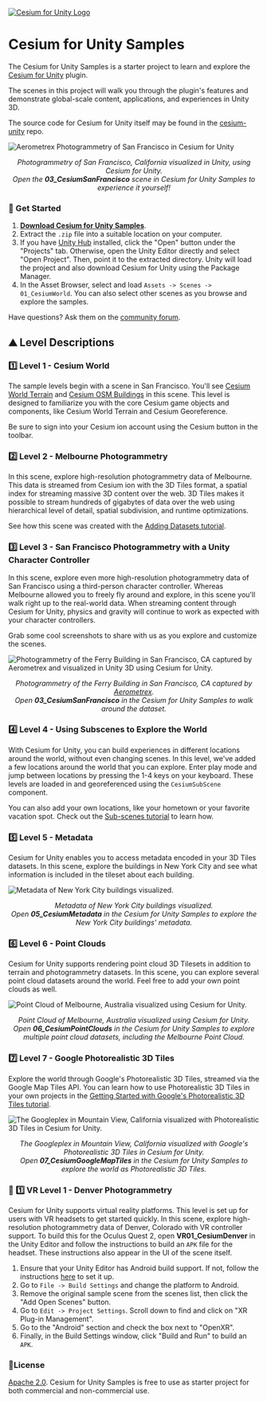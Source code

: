 [![Cesium for Unity Logo](Images~/Cesium_for_Unity-Logo-WhiteBGH.jpg)](https://cesium.com/)

# Cesium for Unity Samples

The Cesium for Unity Samples is a starter project to learn and explore the [Cesium for Unity](https://cesium.com/platform/cesium-for-unity?utm_source=github&utm_medium=github&utm_campaign=unity) plugin.

The scenes in this project will walk you through the plugin's features and demonstrate global-scale content, applications, and experiences in Unity 3D.

The source code for Cesium for Unity itself may be found in the [cesium-unity](https://github.com/CesiumGS/cesium-unity) repo.

![Aerometrex Photogrammetry of San Francisco in Cesium for Unity](Images~/san_francisco.jpg)
*<p align="center">Photogrammetry of San Francisco, California visualized in Unity, using Cesium for Unity.<br>Open the <b>03_CesiumSanFrancisco</b> scene in Cesium for Unity Samples to experience it yourself!</p>*

### :rocket: Get Started

1. **[Download Cesium for Unity Samples](https://github.com/CesiumGS/cesium-unity-samples/releases/latest)**.
2. Extract the `.zip` file into a suitable location on your computer.
3. If you have [Unity Hub](https://unity.com/unity-hub) installed, click the "Open" button under the "Projects" tab. Otherwise, open the Unity Editor directly and select "Open Project". Then, point it to the extracted directory. Unity will load the project and also download Cesium for Unity using the Package Manager.
4. In the Asset Browser, select and load `Assets -> Scenes -> 01_CesiumWorld`. You can also select other scenes as you browse and explore the samples.

Have questions? Ask them on the [community forum](https://community.cesium.com).

## :mountain: Level Descriptions

### :one: Level 1 - Cesium World

The sample levels begin with a scene in San Francisco. You'll see [Cesium World Terrain](https://cesium.com/platform/cesium-ion/content/cesium-world-terrain/) and [Cesium OSM Buildings](https://cesium.com/platform/cesium-ion/content/cesium-osm-buildings/) in this scene. This level is designed to familiarize you with the core Cesium game objects and components, like Cesium World Terrain and Cesium Georeference.

Be sure to sign into your Cesium ion account using the Cesium button in the toolbar.

### :two: Level 2 - Melbourne Photogrammetry

In this scene, explore high-resolution photogrammetry data of Melbourne. This data is streamed from Cesium ion with the 3D Tiles format, a spatial index for streaming massive 3D content over the web. 3D Tiles makes it possible to stream hundreds of gigabytes of data over the web using hierarchical level of detail, spatial subdivision, and runtime optimizations.

See how this scene was created with the [Adding Datasets tutorial](https://cesium.com/learn/unity/unity-datasets/).

### :three: Level 3 - San Francisco Photogrammetry with a Unity Character Controller

In this scene, explore even more high-resolution photogrammetry data of San Francisco using a third-person character controller. Whereas Melbourne allowed you to freely fly around and explore, in this scene you'll walk right up to the real-world data. When streaming content through Cesium for Unity, physics and gravity will continue to work as expected with your character controllers.

Grab some cool screenshots to share with us as you explore and customize the scenes.

![Photogrammetry of the Ferry Building in San Francisco, CA captured by [Aerometrex](https://aerometrex.com.au/) and visualized in Unity 3D using Cesium for Unity.](Images~/ferry_building.jpg)
*<p align="center">Photogrammetry of the Ferry Building in San Francisco, CA captured by [Aerometrex](https://aerometrex.com.au/).<br>Open <b>03_CesiumSanFrancisco</b> in the Cesium for Unity Samples to walk around the dataset.</p>*

### :four: Level 4 - Using Subscenes to Explore the World

With Cesium for Unity, you can build experiences in different locations around the world, without even changing scenes. In this level, we've added a few locations around the world that you can explore. Enter play mode and jump between locations by pressing the 1-4 keys on your keyboard. These levels are loaded in and georeferenced using the `CesiumSubScene` component.

You can also add your own locations, like your hometown or your favorite vacation spot. Check out the [Sub-scenes tutorial](https://cesium.com/learn/unity/unity-subscenes/) to learn how.

### :five: Level 5 - Metadata

Cesium for Unity enables you to access metadata encoded in your 3D Tiles datasets. In this scene, explore the buildings in New York City and see what information is included in the tileset about each building.

![Metadata of New York City buildings visualized.](Images~/metadata.jpg)
*<p align="center">Metadata of New York City buildings visualized.<br>Open <b>05_CesiumMetadata</b> in the Cesium for Unity Samples to explore the New York City buildings' metadata.</p>*

### :six: Level 6 - Point Clouds

Cesium for Unity supports rendering point cloud 3D Tilesets in addition to terrain and photogrammetry datasets. In this scene, you can explore several point cloud datasets around the world. Feel free to add your own point clouds as well.

![Point Cloud of Melbourne, Australia visualized using Cesium for Unity.](Images~/melbourne_point_cloud.jpg)
*<p align="center">Point Cloud of Melbourne, Australia visualized using Cesium for Unity.<br>Open <b>06_CesiumPointClouds</b> in the Cesium for Unity Samples to explore multiple point cloud datasets, including the Melbourne Point Cloud.</p>*

### :seven: Level 7 - Google Photorealistic 3D Tiles

Explore the world through Google's Photorealistic 3D Tiles, streamed via the Google Map Tiles API. You can learn how to use Photorealistic 3D Tiles in your own 
projects in the [Getting Started with Google's Photorealistic 3D Tiles tutorial](TODO).

![The Googleplex in Mountain View, California visualized with Photorealistic 3D Tiles in Cesium for Unity.](Images~/googleplex.jpeg)
*<p align="center">The Googleplex in Mountain View, California visualized with Google's Photorealistic 3D Tiles in Cesium for Unity.<br>Open <b>07_CesiumGoogleMapTiles</b> in the Cesium for Unity Samples to explore the world as Photorealistic 3D Tiles.</p>*

### :goggles: :one: VR Level 1 - Denver Photogrammetry

Cesium for Unity supports virtual reality platforms. This level is set up for users with VR headsets to get started quickly. In this scene, explore high-resolution photogrammetry data of Denver, Colorado with VR controller support. To build this for the Oculus Quest 2, open **VR01_CesiumDenver** in the Unity Editor and follow the instructions to build an `APK` file for the headset. These instructions also appear in the UI of the scene itself.

1. Ensure that your Unity Editor has Android build support. If not, follow the instructions [here](https://docs.unity3d.com/Manual/android-sdksetup.html) to set it up.
2. Go to `File -> Build Settings` and change the platform to Android.
3. Remove the original sample scene from the scenes list, then click the "Add Open Scenes" button.
4. Go to `Edit -> Project Settings`. Scroll down to find and click on "XR Plug-in Management".
5. Go to the "Android" section and check the box next to "OpenXR".
6. Finally, in the Build Settings window, click "Build and Run" to build an `APK`.

### :green_book:License

[Apache 2.0](http://www.apache.org/licenses/LICENSE-2.0.html). Cesium for Unity Samples is free to use as starter project for both commercial and non-commercial use.
